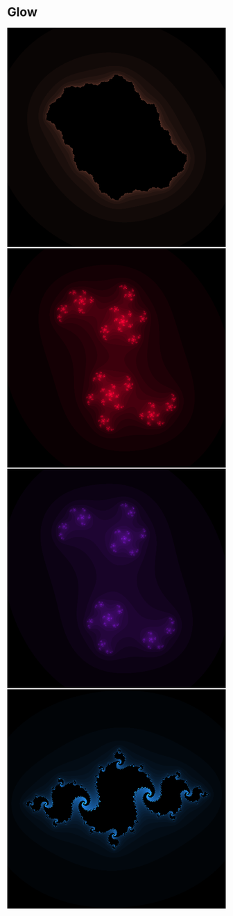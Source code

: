 # Glow

![bloated-cinnamonbun-3233.png](bloated-cinnamonbun-3233.png)
![dinosaur-diablo-1189.png](dinosaur-diablo-1189.png)
![evasive-kitty-3410.png](evasive-kitty-3410.png)
![fugly-rabbit-8621.png](fugly-rabbit-8621.png)
